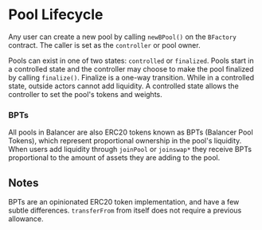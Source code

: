 # Pool Lifecycle

Any user can create a new pool by calling `newBPool()` on the `BFactory` contract. The caller is set as the `controller` or pool owner.

Pools can exist in one of two states: `controlled` or `finalized`. Pools start in a controlled state and the controller may choose to make the pool finalized by calling `finalize()`. Finalize is a one-way transition. While in a controlled state, outside actors cannot add liquidity. A controlled state allows the controller to set the pool's tokens and weights.

### BPTs

All pools in Balancer are also ERC20 tokens known as BPTs \(Balancer Pool Tokens\), which represent proportional ownership in the pool's liquidity. When users add liquidity through `joinPool` or `joinswap*` they receive BPTs proportional to the amount of assets they are adding to the pool.

## Notes

BPTs are an opinionated ERC20 token implementation, and have a few subtle differences. `transferFrom` from itself does not require a previous allowance.


